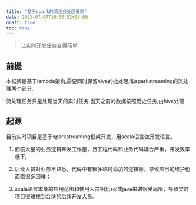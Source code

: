 ```yaml
---
title: "基于spark的流任务处理框架"
date: 2023-07-07T16:50:52+08:00
draft: true
toc: true
---
```



> 让实时开发任务变得简单

## 前提
本框架是基于lambda架构,需要同时保留hive的批处理,和sparkstreaming的流处理两个部分.

流处理任务只是处理当天的实时任务,当天之前的数据按照历史任务,由hive处理

## 起源
目前实时项目是基于sparkstreaming框架开发，用scala语言做开发语言。

1. 面临大量的业务逻辑开发工作量，且工程代码和业务代码耦合严重，开发效率低下;

2. 后续人员对业务不熟悉，代码中有很多临时添加的逻辑等，导致项目的维护也面临很多困难；

3. scala语言本身的应用范围和使用人员相比sql或java来讲很受局限，导致实时项目很难找到合适的后续开发人员。


